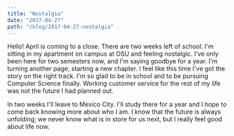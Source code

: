```yaml
---
title: "Nostalgia"
date: "2017-04-27"
path: "/blog/2017-04-27-nostalgia"
--- 
```


Hello! April is coming to a close. There are two weeks left of school. I'm sitting in my apartment on campus at OSU and feeling nostalgic. I've only been here for two semesters now, and I'm saying goodbye for a year. I'm turning another page, starting a new chapter. I feel like this time I've got the story on the right track. I'm so glad to be in school and to be pursuing Computer Science finally. Working customer service for the rest of my life was not the future I had planned out.

In two weeks I'll leave to Mexico City. I'll study there for a year and I hope to come back knowing more about who I am. I know that the future is always unfolding; we never know what is in store for us next, but I really feel good about life now.
